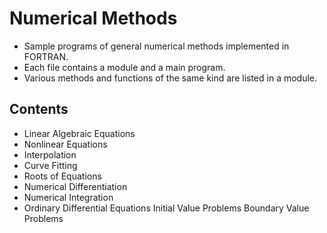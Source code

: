 # Numerical Methods

- Sample programs of general numerical methods implemented in FORTRAN. 
- Each file contains a module and a main program.
- Various methods and functions of the same kind are listed in a module. 

## Contents
- Linear Algebraic Equations
- Nonlinear Equations
- Interpolation
- Curve Fitting
- Roots of Equations
- Numerical Differentiation
- Numerical Integration
- Ordinary Differential Equations
  Initial Value Problems
  Boundary Value Problems
